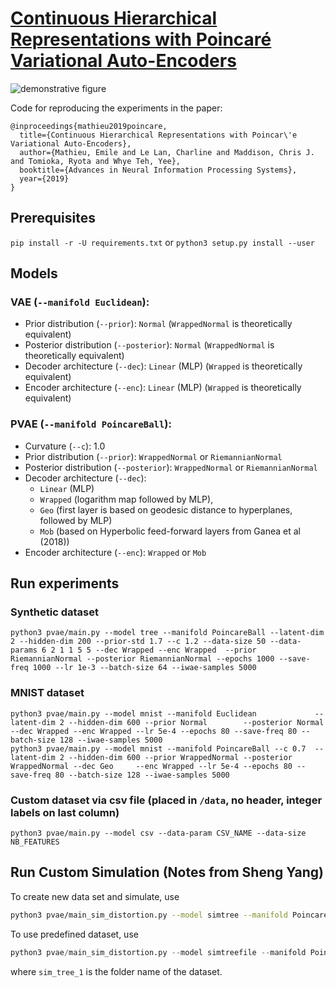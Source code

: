 # [Continuous Hierarchical Representations with Poincaré Variational Auto-Encoders](https://arxiv.org/abs/1901.06033)

![demonstrative figure](images/tree.png)

Code for reproducing the experiments in the paper:
```
@inproceedings{mathieu2019poincare,
  title={Continuous Hierarchical Representations with Poincar\'e Variational Auto-Encoders},
  author={Mathieu, Emile and Le Lan, Charline and Maddison, Chris J. and Tomioka, Ryota and Whye Teh, Yee},
  booktitle={Advances in Neural Information Processing Systems},
  year={2019}
}
```

## Prerequisites
`pip install -r -U requirements.txt` or `python3 setup.py install --user`

## Models

### VAE (`--manifold Euclidean`):
- Prior distribution (`--prior`): `Normal` (`WrappedNormal` is theoretically equivalent)
- Posterior distribution (`--posterior`): `Normal`  (`WrappedNormal` is theoretically equivalent)
- Decoder architecture (`--dec`): `Linear` (MLP) (`Wrapped` is theoretically equivalent)
- Encoder architecture (`--enc`): `Linear` (MLP) (`Wrapped` is theoretically equivalent)
    
### PVAE (`--manifold PoincareBall`):
- Curvature (`--c`): 1.0
- Prior distribution (`--prior`): `WrappedNormal` or `RiemannianNormal`
- Posterior distribution (`--posterior`): `WrappedNormal` or `RiemannianNormal`
- Decoder architecture (`--dec`):
    - `Linear` (MLP)
    - `Wrapped` (logarithm map followed by MLP),
    - `Geo` (first layer is based on geodesic distance to hyperplanes, followed by MLP)
    - `Mob` (based on Hyperbolic feed-forward layers from Ganea et al (2018))
- Encoder architecture (`--enc`): `Wrapped` or `Mob`


## Run experiments

### Synthetic dataset
```
python3 pvae/main.py --model tree --manifold PoincareBall --latent-dim 2 --hidden-dim 200 --prior-std 1.7 --c 1.2 --data-size 50 --data-params 6 2 1 1 5 5 --dec Wrapped --enc Wrapped  --prior RiemannianNormal --posterior RiemannianNormal --epochs 1000 --save-freq 1000 --lr 1e-3 --batch-size 64 --iwae-samples 5000
```

### MNIST dataset
```
python3 pvae/main.py --model mnist --manifold Euclidean             --latent-dim 2 --hidden-dim 600 --prior Normal        --posterior Normal        --dec Wrapped --enc Wrapped --lr 5e-4 --epochs 80 --save-freq 80 --batch-size 128 --iwae-samples 5000
python3 pvae/main.py --model mnist --manifold PoincareBall --c 0.7  --latent-dim 2 --hidden-dim 600 --prior WrappedNormal --posterior WrappedNormal --dec Geo     --enc Wrapped --lr 5e-4 --epochs 80 --save-freq 80 --batch-size 128 --iwae-samples 5000
```

### Custom dataset via csv file (placed in `/data`, no header, integer labels on last column)
```
python3 pvae/main.py --model csv --data-param CSV_NAME --data-size NB_FEATURES
```

## Run Custom Simulation (Notes from Sheng Yang)

To create new data set and simulate, use

```bash
python3 pvae/main_sim_distortion.py --model simtree --manifold PoincareBall --latent-dim 2 --hidden-dim 200 --c 1.2 --data-size 10 --data-params 8 100 5 --dec Wrapped --enc Wrapped  --epochs 500 --lr 1e-3
```

To use predefined dataset, use

```python
python3 pvae/main_sim_distortion.py --model simtreefile --manifold PoincareBall --latent-dim 2 --hidden-dim 100 --c 1 --data-size 2 --data-params sim_tree_1 --enc WrappedAlt --epochs 1000 --lr 1e-3
```

where ```sim_tree_1``` is the folder name of the dataset.
